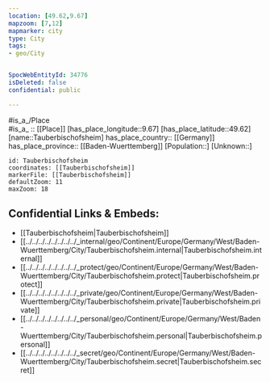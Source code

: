 ```yaml
---
location: [49.62,9.67] 
mapzoom: [7,12] 
mapmarker: city 
type: City
tags:
- geo/City


SpocWebEntityId: 34776
isDeleted: false
confidential: public

---
```

#is_a_/Place  
#is_a_ :: [[Place]] 
[has_place_longitude::9.67] 
[has_place_latitude::49.62] 
[name::Tauberbischofsheim] 
has_place_country:: [[Germany]]  
has_place_province:: [[Baden-Wuerttemberg]] 
[Population::] 
[Unknown::] 


```leaflet
id: Tauberbischofsheim
coordinates: [[Tauberbischofsheim]] 
markerFile: [[Tauberbischofsheim]] 
defaultZoom: 11 
maxZoom: 18
```


## Confidential Links & Embeds: 
- [[Tauberbischofsheim|Tauberbischofsheim]]  
- [[../../../../../../../../_internal/geo/Continent/Europe/Germany/West/Baden-Wuerttemberg/City/Tauberbischofsheim.internal|Tauberbischofsheim.internal]] 
- [[../../../../../../../../_protect/geo/Continent/Europe/Germany/West/Baden-Wuerttemberg/City/Tauberbischofsheim.protect|Tauberbischofsheim.protect]] 
- [[../../../../../../../../_private/geo/Continent/Europe/Germany/West/Baden-Wuerttemberg/City/Tauberbischofsheim.private|Tauberbischofsheim.private]] 
- [[../../../../../../../../_personal/geo/Continent/Europe/Germany/West/Baden-Wuerttemberg/City/Tauberbischofsheim.personal|Tauberbischofsheim.personal]] 
- [[../../../../../../../../_secret/geo/Continent/Europe/Germany/West/Baden-Wuerttemberg/City/Tauberbischofsheim.secret|Tauberbischofsheim.secret]] 

